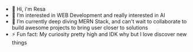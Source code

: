 - 👋 Hi, i'm Resa
- 👀 I’m interested in WEB Development and really interested in AI
- 🌱 I’m currently deep diving MERN Stack, and can't wait to collaborate to build awesome projects to bring user closer to solutions
- ⚡ Fun fact: My curiosity pretty high and IDK why but I love discover new things

<!---
resArfita/resArfita is a ✨ special ✨ repository because its `README.md` (this file) appears on your GitHub profile.
You can click the Preview link to take a look at your changes.
--->
